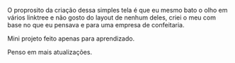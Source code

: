O proprosito da criação dessa simples tela é que eu mesmo bato o olho em vários linktree e não gosto do layout de nenhum deles, criei o meu com base no que eu pensava e para uma empresa de confeitaria.

Mini projeto feito apenas para aprendizado.

Penso em mais atualizações.